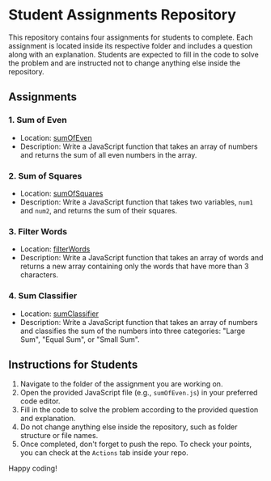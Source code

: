 # Student Assignments Repository

This repository contains four assignments for students to complete. Each assignment is located inside its respective folder and includes a question along with an explanation. Students are expected to fill in the code to solve the problem and are instructed not to change anything else inside the repository.

## Assignments

### 1. Sum of Even

- Location: [sumOfEven](./sumOfEven)
- Description: Write a JavaScript function that takes an array of numbers and returns the sum of all even numbers in the array.

### 2. Sum of Squares

- Location: [sumOfSquares](./sumOfSquares)
- Description: Write a JavaScript function that takes two variables, `num1` and `num2`, and returns the sum of their squares.

### 3. Filter Words

- Location: [filterWords](./filterWords)
- Description: Write a JavaScript function that takes an array of words and returns a new array containing only the words that have more than 3 characters.

### 4. Sum Classifier

- Location: [sumClassifier](./sumClassifier)
- Description: Write a JavaScript function that takes an array of numbers and classifies the sum of the numbers into three categories: "Large Sum", "Equal Sum", or "Small Sum".

## Instructions for Students

1. Navigate to the folder of the assignment you are working on.
2. Open the provided JavaScript file (e.g., `sumOfEven.js`) in your preferred code editor.
3. Fill in the code to solve the problem according to the provided question and explanation.
4. Do not change anything else inside the repository, such as folder structure or file names.
5. Once completed, don't forget to push the repo. To check your points, you can check at the `Actions` tab inside your repo.

Happy coding!
